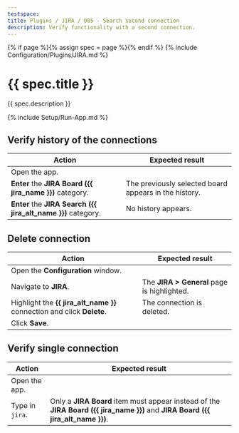 ```yaml
---
testspace:
title: Plugins / JIRA / 005 - Search second connection
description: Verify functionality with a second connection.
---
```


{% if page %}{% assign spec = page %}{% endif %}
{% include Configuration/Plugins/JIRA.md %}

# {{ spec.title }}

{{ spec.description }}

{% include Setup/Run-App.md %}

## Verify history of the connections

| Action                                                        | Expected result                                       |
| ------------------------------------------------------------- | ----------------------------------------------------- |
| Open the app.                                                 |                                                       |
| **Enter** the **JIRA Board ({{ jira_name }})** category.      | The previously selected board appears in the history. |
| **Enter** the **JIRA Search ({{ jira_alt_name }})** category. | No history appears.                                   |

## Delete connection

| Action                                                                 | Expected result                             |
| ---------------------------------------------------------------------- | ------------------------------------------- |
| Open the **Configuration** window.                                     |                                             |
| Navigate to **JIRA**.                                                  | The **JIRA > General** page is highlighted. |
| Highlight the **{{ jira_alt_name }}** connection and click **Delete**. | The connection is deleted.                  |
| Click **Save**.                                                        |                                             |

## Verify single connection

| Action          | Expected result                                                                                                                  |
| --------------- | -------------------------------------------------------------------------------------------------------------------------------- |
| Open the app.   |                                                                                                                                  |
| Type in `jira`. | Only a **JIRA Board** item must appear instead of the **JIRA Board ({{ jira_name }})** and **JIRA Board ({{ jira_alt_name }})**. |
